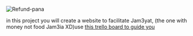 
![Refund-pana](https://user-images.githubusercontent.com/8784343/145405423-40039cac-9148-4b90-897a-bbf3837d8b12.png)

in this project you will create a website to facilitate Jam3yat, (the one with money not food Jam3ia XD)use [this trello board to guide you](https://trello.com/b/KAIeKx6g/jam3ya)

